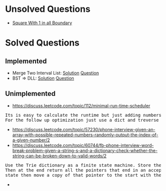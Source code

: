 # Unsolved Questions
- [Square With 1 in all Boundary](https://discuss.leetcode.com/topic/30809/largest-square-with-all-1-in-the-boundary)

# Solved Questions
## Implemented
- Merge Two Interval List: [Solution](./MergeIntervalList.java) [Question](https://discuss.leetcode.com/topic/245/merge-two-interval-lists)
- BST => DLL: [Solution](./BSTtoDLL.java) [Question](https://discuss.leetcode.com/topic/61942/fb-phone-screen-convert-a-bst-into-a-doubly-linked-list)

## Unimplemented
- https://discuss.leetcode.com/topic/112/minimal-run-time-scheduler
<pre>
Its is easy to calculate the runtime but just adding numbers and keeping track of each task in the sequence.
For the follow up optimization just use a dict and treverse through it in dec order of the quantity until its empty
</pre>
- https://discuss.leetcode.com/topic/57230/phone-interview-given-an-array-with-possible-repeated-numbers-randomly-output-the-index-of-a-given-number/2
- https://discuss.leetcode.com/topic/60744/fb-phone-interview-word-break-problem-given-a-string-s-and-a-dictionary-check-whether-the-string-can-be-broken-down-to-valid-words/2
<pre>
Use the Trie dictionary as a finite state machine. Store the running result (already formed words) in each pointer. 
Then at the end return all the pointers that end in an accept state. As you move each pointer if it reaches an accept 
state then move a copy of that pointer to the start with the new word to the running result.
</pre>
- 